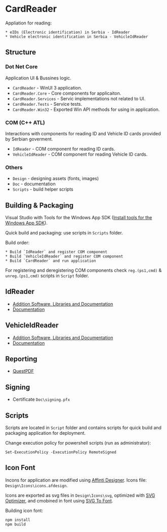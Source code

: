 # CardReader

Appliation for reading:

	* eIDs (Electronic identification) in Serbia - IdReader
	* Vehicle electronic identification in Serbia - VehicleIdReader

## Structure

### Dot Net Core

Application UI & Bussines logic.

* `CardReader` - WinUI 3 application.
* `CardReader.Core` - Core components for applicaiton.
* `CardReader.Services` - Servic implementations not related to UI.
* `CardReader.Tests` - Service tests.
* `CardReader.Win32` - Exported Win API methods for using in application.

### COM (C++ ATL)

Interactions with components for reading ID and Vehicle ID cards provided by Serbian goverment.

* `IdReader` - COM component for reading ID cards.
* `VehicleIdReader` - COM component for reading Vehicle ID cards.

### Others

* `Design` - designing assets (fonts, images)
* `Doc` - documentation
* `Scripts` - build helper scripts

## Building & Packaging

Visual Studio with Tools for the Windows App SDK
([Install tools for the Windows App SDK](https://learn.microsoft.com/en-us/windows/apps/windows-app-sdk/set-up-your-development-environment)).

Quick build and packaging: use scripts in `Scripts` folder.

Build order:

	* Build `IdReader` and register COM component
	* Build `VehicleIdReader` and register COM component
	* Build `CardReader` and run application

For registering and deregistering COM components check `reg.(ps1,cmd)` & `unreg.(ps1,cmd)` scripts in `Script` folder.

## IdReader

* [Addition Software, Libraries and Documentation](http://ca.mup.gov.rs/ca/ca_cyr/start/kes/)
* [Documentation](Doc/Celik%20API%201.3.3%20-%20opis%20funkcija.pdf)

## VehicleIdReader

* [Addition Software, Libraries and Documentation](http://www.mup.gov.rs/wps/portal/sr/gradjani/dokumenta/registracija+vozila/citac+elektronske+saobracajne+dozvole)
* [Documentation](Doc/eVehicle%20Registration%20SDK%20Korisnicko%20Uputstvo.pdf)

## Reporting

* [QuestPDF](https://github.com/QuestPDF/QuestPDF)

## Signing

* Certificate `Doc\signing.pfx`

## Scripts

Scripts are located in `Script` folder and contains scripts for quick build and packaging application for deployment.

Change execution policy for powershell scripts (run as administrator):

```pwsh
Set-ExecutionPolicy -ExecutionPolicy RemoteSigned
```

## Icon Font

Incons for application are modified using [Affinti Designer](https://affinity.serif.com/en-us/designer/).
Icons file: `Design\Icons\icons.afdesign`.

Icons are exported as svg files in `Design\Icons\svg`, optimized with [SVG Optimizer](https://github.com/svg/svgo),
and cmobined in font using [SVG To Font](https://github.com/jaywcjlove/svgtofont).

Building icon font:

```pwsh
npm install
npm build
```
